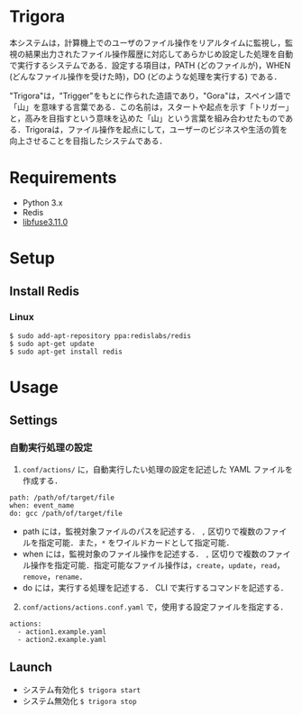 # Trigora
本システムは，計算機上でのユーザのファイル操作をリアルタイムに監視し，監視の結果出力されたファイル操作履歴に対応してあらかじめ設定した処理を自動で実行するシステムである．設定する項目は，PATH (どのファイルが)，WHEN (どんなファイル操作を受けた時)，DO (どのような処理を実行する) である．

 "Trigora"は，"Trigger"をもとに作られた造語であり，"Gora"は，スペイン語で「山」を意味する言葉である．この名前は，スタートや起点を示す「トリガー」と，高みを目指すという意味を込めた「山」という言葉を組み合わせたものである．Trigoraは，ファイル操作を起点にして，ユーザーのビジネスや生活の質を向上させることを目指したシステムである．

# Requirements
+ Python 3.x
+ Redis
+ [libfuse3.11.0](https://github.com/libfuse/libfuse)

# Setup
## Install Redis
### Linux
```
$ sudo add-apt-repository ppa:redislabs/redis
$ sudo apt-get update
$ sudo apt-get install redis
```

# Usage
## Settings
### 自動実行処理の設定
1. `conf/actions/` に，自動実行したい処理の設定を記述した YAML ファイルを作成する．
  ```
  path: /path/of/target/file
  when: event_name
  do: gcc /path/of/target/file
  ```
  + path には，監視対象ファイルのパスを記述する．
    `,` 区切りで複数のファイルを指定可能．また，`*` をワイルドカードとして指定可能．
  + when には，監視対象のファイル操作を記述する．
    `,` 区切りで複数のファイル操作を指定可能．指定可能なファイル操作は，`create`，`update`，`read`，`remove`，`rename`．
  + do には，実行する処理を記述する．
    CLI で実行するコマンドを記述する．
2. `conf/actions/actions.conf.yaml` で，使用する設定ファイルを指定する．
  ```
  actions:
    - action1.example.yaml
    - action2.example.yaml
  ```

## Launch
+ システム有効化
  `$ trigora start`
+ システム無効化
  `$ trigora stop`
